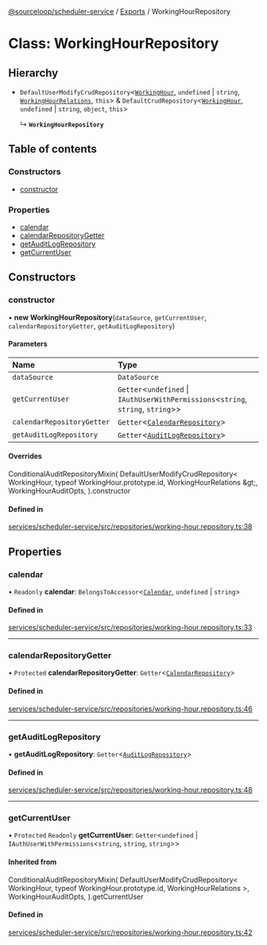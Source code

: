 [@sourceloop/scheduler-service](../README.md) / [Exports](../modules.md) / WorkingHourRepository

# Class: WorkingHourRepository

## Hierarchy

- `DefaultUserModifyCrudRepository`<[`WorkingHour`](WorkingHour.md), `undefined` \| `string`, [`WorkingHourRelations`](../interfaces/WorkingHourRelations.md), `this`\> & `DefaultCrudRepository`<[`WorkingHour`](WorkingHour.md), `undefined` \| `string`, `object`, `this`\>

  ↳ **`WorkingHourRepository`**

## Table of contents

### Constructors

- [constructor](WorkingHourRepository.md#constructor)

### Properties

- [calendar](WorkingHourRepository.md#calendar)
- [calendarRepositoryGetter](WorkingHourRepository.md#calendarrepositorygetter)
- [getAuditLogRepository](WorkingHourRepository.md#getauditlogrepository)
- [getCurrentUser](WorkingHourRepository.md#getcurrentuser)

## Constructors

### constructor

• **new WorkingHourRepository**(`dataSource`, `getCurrentUser`, `calendarRepositoryGetter`, `getAuditLogRepository`)

#### Parameters

| Name | Type |
| :------ | :------ |
| `dataSource` | `DataSource` |
| `getCurrentUser` | `Getter`<`undefined` \| `IAuthUserWithPermissions`<`string`, `string`, `string`\>\> |
| `calendarRepositoryGetter` | `Getter`<[`CalendarRepository`](CalendarRepository.md)\> |
| `getAuditLogRepository` | `Getter`<[`AuditLogRepository`](AuditLogRepository.md)\> |

#### Overrides

ConditionalAuditRepositoryMixin(
  DefaultUserModifyCrudRepository&lt;
    WorkingHour,
    typeof WorkingHour.prototype.id,
    WorkingHourRelations
  \&gt;,
  WorkingHourAuditOpts,
).constructor

#### Defined in

[services/scheduler-service/src/repositories/working-hour.repository.ts:38](https://github.com/sourcefuse/loopback4-microservice-catalog/blob/53060ad88/services/scheduler-service/src/repositories/working-hour.repository.ts#L38)

## Properties

### calendar

• `Readonly` **calendar**: `BelongsToAccessor`<[`Calendar`](Calendar.md), `undefined` \| `string`\>

#### Defined in

[services/scheduler-service/src/repositories/working-hour.repository.ts:33](https://github.com/sourcefuse/loopback4-microservice-catalog/blob/53060ad88/services/scheduler-service/src/repositories/working-hour.repository.ts#L33)

___

### calendarRepositoryGetter

• `Protected` **calendarRepositoryGetter**: `Getter`<[`CalendarRepository`](CalendarRepository.md)\>

#### Defined in

[services/scheduler-service/src/repositories/working-hour.repository.ts:46](https://github.com/sourcefuse/loopback4-microservice-catalog/blob/53060ad88/services/scheduler-service/src/repositories/working-hour.repository.ts#L46)

___

### getAuditLogRepository

• **getAuditLogRepository**: `Getter`<[`AuditLogRepository`](AuditLogRepository.md)\>

#### Defined in

[services/scheduler-service/src/repositories/working-hour.repository.ts:48](https://github.com/sourcefuse/loopback4-microservice-catalog/blob/53060ad88/services/scheduler-service/src/repositories/working-hour.repository.ts#L48)

___

### getCurrentUser

• `Protected` `Readonly` **getCurrentUser**: `Getter`<`undefined` \| `IAuthUserWithPermissions`<`string`, `string`, `string`\>\>

#### Inherited from

ConditionalAuditRepositoryMixin(
  DefaultUserModifyCrudRepository<
    WorkingHour,
    typeof WorkingHour.prototype.id,
    WorkingHourRelations
  \>,
  WorkingHourAuditOpts,
).getCurrentUser

#### Defined in

[services/scheduler-service/src/repositories/working-hour.repository.ts:42](https://github.com/sourcefuse/loopback4-microservice-catalog/blob/53060ad88/services/scheduler-service/src/repositories/working-hour.repository.ts#L42)
